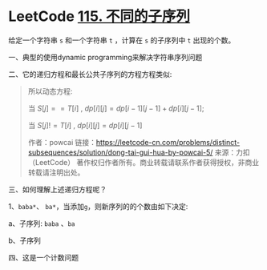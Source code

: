 # LeetCode [115. 不同的子序列](https://leetcode.cn/problems/distinct-subsequences/)

给定一个字符串 `s` 和一个字符串 `t` ，计算在 `s` 的子序列中 `t` 出现的个数。



一、典型的使用dynamic programming来解决字符串序列问题

二、它的递归方程和最长公共子序列的方程方程类似: 

> 所以动态方程:
>
> 当 $S[j] == T[i]$ , $dp[i][j] = dp[i-1][j-1] + dp[i][j-1]$;
>
> 当 $S[j] != T[i]$ , $dp[i][j] = dp[i][j-1]$
>
> 作者：powcai
> 链接：https://leetcode-cn.com/problems/distinct-subsequences/solution/dong-tai-gui-hua-by-powcai-5/
> 来源：力扣（LeetCode）
> 著作权归作者所有。商业转载请联系作者获得授权，非商业转载请注明出处。

三、如何理解上述递归方程呢？

1、`baba*`、 `ba*`，当添加`g`，则新序列的的个数由如下决定: 

a、子序列: `baba` 、`ba`

b、子序列

四、这是一个计数问题

